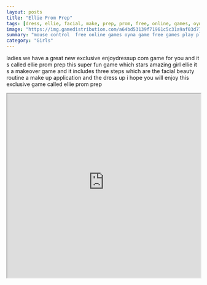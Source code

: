 ```yaml
---
layout: posts
title: "Ellie Prom Prep"
tags: [dress, ellie, facial, make, prep, prom, free, online, games, oyna, game, free, games, play, play, games]
image: "https://img.gamedistribution.com/a64bd53139f71961c5c31a9af03d775e.jpg"
summary: "mouse control  free online games oyna game free games play play games"
category: "Girls"
---
```


ladies we have a great new exclusive enjoydressup com game for you and it s called ellie prom prep this super fun game which stars amazing girl ellie it s a makeover game and it includes three steps which are the facial beauty routine a make up application and the dress up i hope you will enjoy this exclusive game called ellie prom prep

<iframe width="100%" height="480px;" src="https://flash.gamedistribution.com?game=a64bd53139f71961c5c31a9af03d775e"></iframe>
